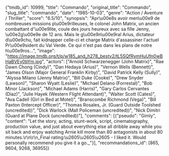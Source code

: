 {"tmdb_id": 10999, "title": "Commando", "original_title": "Commando", "slug_title": "commando", "date": "1985-10-03", "genre": "Action / Aventure / Thriller", "score": "6.5/10", "synopsis": "Apr\u00e8s avoir men\u00e9 de nombreuses missions p\u00e9rilleuses, le colonel John Matrix, un ancien combattant d'\u00e9lite, coule des jours heureux avec sa fille Jenny, \u00e2g\u00e9e de 12 ans. Mais le g\u00e9n\u00e9ral Arius, dictateur d\u00e9chu, fait kidnapper celle-ci et charge Matrix d'assassiner l'actuel Pr\u00e9sident du Val Verde. Ce qui n'est pas dans les plans de notre h\u00e9ros...", "image": "https://image.tmdb.org/t/p/w185_and_h278_bestv2/tL5SQfRymHuUfn0wBHaBVEy0bYm.jpg", "actors": ["Arnold Schwarzenegger (John Matrix)", "Rae Dawn Chong (Cindy)", "Dan Hedaya (Arius)", "Vernon Wells (Bennett)", "James Olson (Major General Franklin Kirby)", "David Patrick Kelly (Sully)", "Alyssa Milano (Jenny Matrix)", "Bill Duke (Cooke)", "Drew Snyder (Lawson)", "Sharon Wyatt (Leslie)", "Michael Delano (Forrestal)", "Bob Minor (Jackson)", "Michael Adams (Harris)", "Gary Carlos Cervantes (Diaz)", "Julie Hayek (Western Flight Attendant)", "Walter Scott (Cates)", "Ava Cadell (Girl in Bed at Motel)", "Branscombe Richmond (Vega)", "Bill Paxton (Intercept Officer)", "Thomas Rosales, Jr. (Guard Outside Toolshed (uncredited))", "Dick Warlock (Mall Policeman (uncredited))", "Nick Dimitri (Guard at Plane Dock (uncredited))"], "comments": [{"pseudo": "Gimly", "content": "Let the story, acting, stunt-work, script, cinematography, production value, and just about everything else all dribble away while you sit back and enjoy watching Arnie kill more than 80 antagonists in about 80 minutes.\r\n\r\n_Final rating:\u2605\u2605\u2605 - I liked it. Would personally recommend you give it a go._"}], "recommandations_id": [865, 9604, 9268, 36955]}